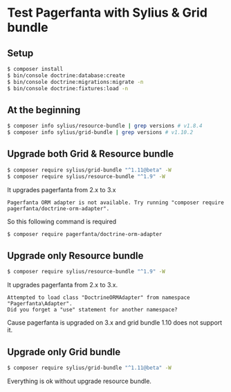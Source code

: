 # Test Pagerfanta with Sylius & Grid bundle

## Setup

```bash
$ composer install
$ bin/console doctrine:database:create
$ bin/console doctrine:migrations:migrate -n
$ bin/console doctrine:fixtures:load -n
```

## At the beginning

```bash
$ composer info sylius/resource-bundle | grep versions # v1.8.4
$ composer info sylius/grid-bundle | grep versions # v1.10.2
```

## Upgrade both Grid & Resource bundle

```bash
$ composer require sylius/grid-bundle "^1.11@beta" -W
$ composer require sylius/resource-bundle "^1.9" -W
```

It upgrades pagerfanta from 2.x to 3.x

```text
Pagerfanta ORM adapter is not available. Try running "composer require pagerfanta/doctrine-orm-adapter".
```

So this following command is required

```bash
$ composer require pagerfanta/doctrine-orm-adapter
```

## Upgrade only Resource bundle

```bash
$ composer require sylius/resource-bundle "^1.9" -W
```

It upgrades pagerfanta from 2.x to 3.x.

```text
Attempted to load class "DoctrineORMAdapter" from namespace "Pagerfanta\Adapter".
Did you forget a "use" statement for another namespace?
```

Cause pagerfanta is upgraded on 3.x and grid bundle 1.10 does not support it.

## Upgrade only Grid bundle

```bash
$ composer require sylius/grid-bundle "^1.11@beta" -W
```

Everything is ok without upgrade resource bundle.
